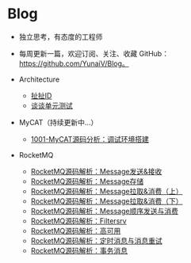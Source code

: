 # Blog
* 独立思考，有态度的工程师
* 每周更新一篇，欢迎订阅、关注、收藏 GitHub：https://github.com/YunaiV/Blog。

* Architecture

  * [扯扯ID](https://github.com/YunaiV/Blog/blob/master/Architecture/0001-%E8%B0%88%E8%B0%88ID.md)
  * [谈谈单元测试](https://github.com/YunaiV/Blog/blob/master/Architecture/0002-%E6%89%AF%E6%89%AF%E5%8D%95%E5%85%83%E6%B5%8B%E8%AF%95.md)

* MyCAT（持续更新中...）
  * [1001-MyCAT源码分析：调试环境搭建](https://github.com/YunaiV/Blog/blob/master/Database/MyCAT/1001-MyCAT%E6%BA%90%E7%A0%81%E5%88%86%E6%9E%90%EF%BC%9A%E8%B0%83%E8%AF%95%E7%8E%AF%E5%A2%83%E6%90%AD%E5%BB%BA.md)  

* RocketMQ
  * [RocketMQ源码解析：Message发送&接收](https://github.com/YunaiV/Blog/blob/master/RocketMQ/1003-RocketMQ%E6%BA%90%E7%A0%81%E8%A7%A3%E6%9E%90%EF%BC%9AMessage%E5%8F%91%E9%80%81%26%E6%8E%A5%E6%94%B6.md)
  * [RocketMQ源码解析：Message存储](https://github.com/YunaiV/Blog/blob/master/RocketMQ/1004-RocketMQ%E6%BA%90%E7%A0%81%E8%A7%A3%E6%9E%90%EF%BC%9AMessage%E5%AD%98%E5%82%A8.md)
  * [RocketMQ源码解析：Message拉取&消费（上）](https://github.com/YunaiV/Blog/blob/master/RocketMQ/1005-RocketMQ%E6%BA%90%E7%A0%81%E8%A7%A3%E6%9E%90%EF%BC%9AMessage%E6%8B%89%E5%8F%96%26%E6%B6%88%E8%B4%B9%EF%BC%88%E4%B8%8A%EF%BC%89.md)
  * [RocketMQ源码解析：Message拉取&消费（下）](https://github.com/YunaiV/Blog/blob/master/RocketMQ/1005-RocketMQ%E6%BA%90%E7%A0%81%E8%A7%A3%E6%9E%90%EF%BC%9AMessage%E6%8B%89%E5%8F%96%26%E6%B6%88%E8%B4%B9%EF%BC%88%E4%B8%8B%EF%BC%89.md)
  * [RocketMQ源码解析：Message顺序发送与消费](https://github.com/YunaiV/Blog/blob/master/RocketMQ/1007-RocketMQ%E6%BA%90%E7%A0%81%E8%A7%A3%E6%9E%90%EF%BC%9AMessage%E9%A1%BA%E5%BA%8F%E5%8F%91%E9%80%81%E4%B8%8E%E6%B6%88%E8%B4%B9.md)
  * [RocketMQ源码解析：Filtersrv](https://github.com/YunaiV/Blog/blob/master/RocketMQ/1008-RocketMQ%E6%BA%90%E7%A0%81%E8%A7%A3%E6%9E%90%EF%BC%9AFiltersrv.md)
  * [RocketMQ源码解析：高可用](https://github.com/YunaiV/Blog/blob/master/RocketMQ/1009-RocketMQ%E6%BA%90%E7%A0%81%E8%A7%A3%E6%9E%90%EF%BC%9A%E9%AB%98%E5%8F%AF%E7%94%A8.md)
  * [RocketMQ源码解析：定时消息与消息重试](https://github.com/YunaiV/Blog/blob/master/RocketMQ/1010-RocketMQ%E6%BA%90%E7%A0%81%E8%A7%A3%E6%9E%90%EF%BC%9A%E5%AE%9A%E6%97%B6%E6%B6%88%E6%81%AF%E4%B8%8E%E6%B6%88%E6%81%AF%E9%87%8D%E8%AF%95.md)
  * [RocketMQ源码解析：事务消息](https://github.com/YunaiV/Blog/blob/master/RocketMQ/1011-RocketMQ%E6%BA%90%E7%A0%81%E8%A7%A3%E6%9E%90%EF%BC%9A%E4%BA%8B%E5%8A%A1%E6%B6%88%E6%81%AF.md)

